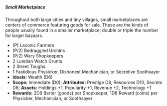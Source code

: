 ##### Small Marketplace

Throughout both large cities and tiny villages, small marketplaces are
centers of commerce featuring goods for sale. These are the kinds of
people usually found in a smaller marketplace; double or triple the
number for larger bazaars.

  - (P) Laconic Farmers
  - (P/2) Bedraggled Urchins
  - (P/2) Wary Shopkeepers
  - 2 Lutetian Watch Grunts
  - 2 Street Toughs
  - 1 Fastidious Physicker, Dishonest Mechanician, or Secretive
    Soothsayer
  - **Ideals:** Wealth (D6)
  - **Scope:** Immediate (D0); **Attributes:** Prestige D8, Resources
    D10, Secrets D6; **Assets:** Holdings +1, Popularity +1, Revenue +2,
    Technology +1
  - **Rewards:** 2D6 Barter (goods) per Shopkeeper, 1D8 Reward (coins)
    per Physicker, Mechanician, or Soothsayer


